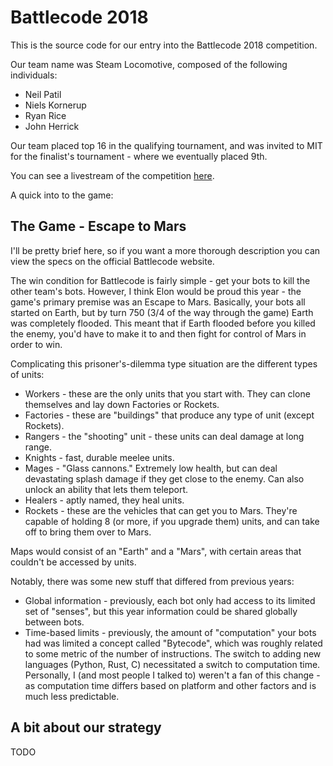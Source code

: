 # Battlecode 2018

This is the source code for our entry into the Battlecode 2018 competition.

Our team name was Steam Locomotive, composed of the following individuals:
* Neil Patil
* Niels Kornerup
* Ryan Rice
* John Herrick

Our team placed top 16 in the qualifying tournament, and was invited to MIT for the finalist's tournament - where we eventually placed 9th.

You can see a livestream of the competition [here](https://www.youtube.com/watch?v=QdljkowowC4).

A quick into to the game:

## The Game - Escape to Mars

I'll be pretty brief here, so if you want a more thorough description you can view the specs on the official Battlecode website.

The win condition for Battlecode is fairly simple - get your bots to kill the other team's bots. However, I think Elon would be proud this year - the game's primary premise was an Escape to Mars. Basically, your bots all started on Earth, but by turn 750 (3/4 of the way through the game) Earth was completely flooded. This meant that if Earth flooded before you killed the enemy, you'd have to make it to and then fight for control of Mars in order to win.

Complicating this prisoner's-dilemma type situation are the different types of units:

* Workers - these are the only units that you start with. They can clone themselves and lay down Factories or Rockets.
* Factories - these are "buildings" that produce any type of unit (except Rockets).
* Rangers - the "shooting" unit - these units can deal damage at long range.
* Knights - fast, durable meelee units.
* Mages - "Glass cannons." Extremely low health, but can deal devastating splash damage if they get close to the enemy. Can also unlock an ability that lets them teleport.
* Healers - aptly named, they heal units.
* Rockets - these are the vehicles that can get you to Mars. They're capable of holding 8 (or more, if you upgrade them) units, and can take off to bring them over to Mars.

Maps would consist of an "Earth" and a "Mars", with certain areas that couldn't be accessed by units.

Notably, there was some new stuff that differed from previous years:
* Global information - previously, each bot only had access to its limited set of "senses", but this year information could be shared globally between bots.
* Time-based limits - previously, the amount of "computation" your bots had was limited a concept called "Bytecode", which was roughly related to some metric of the number of instructions. The switch to adding new languages (Python, Rust, C) necessitated a switch to computation time. Personally, I (and most people I talked to) weren't a fan of this change - as computation time differs based on platform and other factors and is much less predictable.


## A bit about our strategy

TODO
